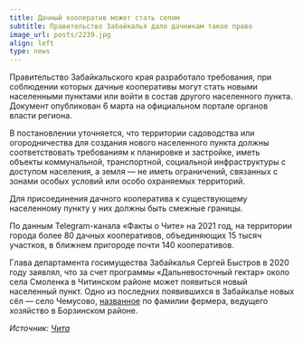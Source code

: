 ```yaml
---
title: Дачный кооператив может стать селом
subtitle: Правительство Забайкалья дало дачникам такое право
image_url: posts/2239.jpg   
align: left 
type: news  
---
```


Правительство Забайкальского края разработало требования, при соблюдении которых дачные кооперативы могут стать новыми населенными пунктами или войти в состав другого населенного пункта. Документ опубликован 6 марта на официальном портале органов власти региона.

В постановлении уточняется, что территории садоводства или огородничества для создания нового населенного пункта должны соответствовать требованиям к планировке и застройке, иметь объекты коммунальной, транспортной, социальной инфраструктуры с доступом населения, а земля — не иметь ограничений, связанных с зонами особых условий или особо охраняемых территорий.

Для присоединения дачного кооператива к существующему населенному пункту у них должны быть смежные границы.

По данным Telegram-канала «Факты о Чите» на 2021 год, на территории города более 80 дачных кооперативов, объединяющих 15 тысяч участков, в ближнем пригороде почти 140 кооперативов.

Глава департамента госимущества Забайкалья Сергей Быстров в 2020 году заявлял, что за счет программы «Дальневосточный гектар» около села Смоленка в Читинском районе может появиться новый населенный пункт. Одно из последних появившихся в Забайкалье новых сёл — село Чемусово, [названное](https://www.chita.ru/text/society/2018/04/04/71061017/) по фамилии фермера, ведущего хозяйство в Борзинском районе.


*Источник: [Чита](https://www.chita.ru/text/house/2024/03/07/73310294/)*

